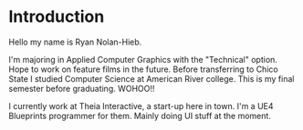 # Introduction
Hello my name is Ryan Nolan-Hieb.

I'm majoring in Applied Computer Graphics with the "Technical" option. Hope to work on feature films in the future. Before transferring to Chico State I studied Computer Science at 
American River college. This is my final semester before graduating. WOHOO!!

I currently work at Theia Interactive, a start-up here in town. I'm a UE4 Blueprints programmer for them. Mainly doing UI stuff at the moment.
